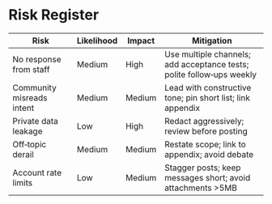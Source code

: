 <!-- status: stub; target: 150+ words -->
# Risk Register
| Risk | Likelihood | Impact | Mitigation |
|---|---|---|---|
| No response from staff | Medium | High | Use multiple channels; add acceptance tests; polite follow‑ups weekly |
| Community misreads intent | Medium | Medium | Lead with constructive tone; pin short list; link appendix |
| Private data leakage | Low | High | Redact aggressively; review before posting |
| Off‑topic derail | Medium | Medium | Restate scope; link to appendix; avoid debate |
| Account rate limits | Low | Medium | Stagger posts; keep messages short; avoid attachments >5MB |

